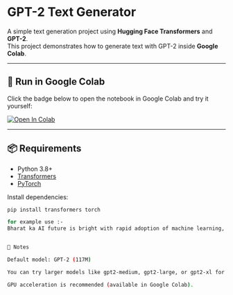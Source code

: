 # GPT-2 Text Generator

A simple text generation project using **Hugging Face Transformers** and **GPT-2**.  
This project demonstrates how to generate text with GPT-2 inside **Google Colab**.

---

## 🚀 Run in Google Colab
Click the badge below to open the notebook in Google Colab and try it yourself:

[![Open In Colab](https://colab.research.google.com/assets/colab-badge.svg)](https://colab.research.google.com/github/vikasgautam2003/gpt2-text-generator/blob/main/text-generator.ipynb)

---

## 📦 Requirements
- Python 3.8+
- [Transformers](https://huggingface.co/docs/transformers/index)
- [PyTorch](https://pytorch.org/)

Install dependencies:
```bash
pip install transformers torch

for example use :-
Bharat ka AI future is bright with rapid adoption of machine learning, natural language processing, and AI innovations...


📌 Notes

Default model: GPT-2 (117M)

You can try larger models like gpt2-medium, gpt2-large, or gpt2-xl for better results.

GPU acceleration is recommended (available in Google Colab).
